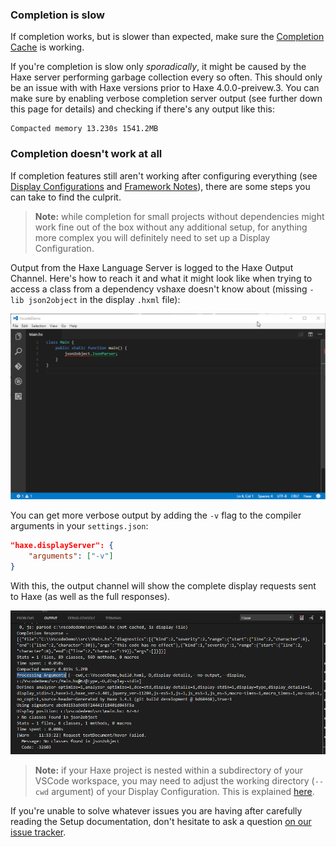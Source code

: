 ### Completion is slow

If completion works, but is slower than expected, make sure the [Completion Cache](/vshaxe/vshaxe/wiki/Completion-Cache) is working.

If you're completion is slow only _sporadically_, it might be caused by the Haxe server performing garbage collection every so often. This should only be an issue with with Haxe versions prior to Haxe 4.0.0-preivew.3. You can make sure by enabling verbose completion server output (see further down this page for details) and checking if there's any output like this:

```
Compacted memory 13.230s 1541.2MB
```

### Completion doesn't work at all

If completion features still aren't working after configuring everything (see [Display Configurations](/vshaxe/vshaxe/wiki/Configuration#display-configurations-and-display-server) and [Framework Notes](/vshaxe/vshaxe/wiki/Framework-Notes)), there are some steps you can take to find the culprit.

>**Note:** while completion for small projects without dependencies might work fine out of the box without any additional setup, for anything more complex you will definitely need to set up a Display Configuration.

Output from the Haxe Language Server is logged to the Haxe Output Channel. Here's how to reach it and what it might look like when trying to access a class from a dependency vshaxe doesn't know about (missing `-lib json2object` in the display `.hxml` file):

![](images/troubleshooting/output-channel-.gif)

You can get more verbose output by adding the `-v` flag to the compiler arguments in your `settings.json`:

```json
"haxe.displayServer": {
    "arguments": ["-v"]
}
```

With this, the output channel will show the complete display requests sent to Haxe (as well as the full responses).

![](images/troubleshooting/verbose.png)

>**Note:** if your Haxe project is nested within a subdirectory of your VSCode workspace, you may need to adjust the working directory (`--cwd` argument) of your Display Configuration. This is explained [here](/vshaxe/vshaxe/wiki/Configuration#changing-the-working-directory).

If you're unable to solve whatever issues you are having after carefully reading the Setup documentation, don't hesitate to ask a question [on our issue tracker](https://github.com/vshaxe/vshaxe/issues/new).